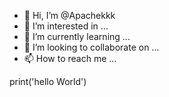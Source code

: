 - 👋 Hi, I’m @Apachekkk
- 👀 I’m interested in ...
- 🌱 I’m currently learning ...
- 💞️ I’m looking to collaborate on ...
- 📫 How to reach me ...

<!---
Apachekkk/Apachekkk is a ✨ special ✨ repository because its `README.md` (this file) appears on your GitHub profile.
You can click the Preview link to take a look at your changes.
--->print('hello World')
